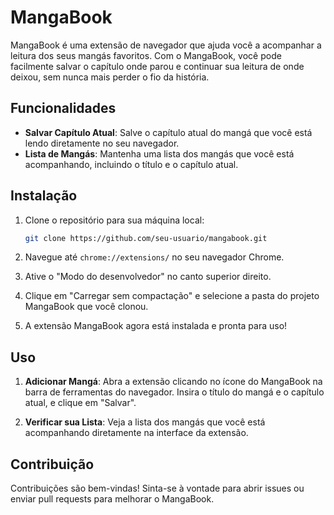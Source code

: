 # MangaBook

MangaBook é uma extensão de navegador que ajuda você a acompanhar a leitura dos seus mangás favoritos. Com o MangaBook, você pode facilmente salvar o capítulo onde parou e continuar sua leitura de onde deixou, sem nunca mais perder o fio da história.

## Funcionalidades

- **Salvar Capítulo Atual**: Salve o capítulo atual do mangá que você está lendo diretamente no seu navegador.
- **Lista de Mangás**: Mantenha uma lista dos mangás que você está acompanhando, incluindo o título e o capítulo atual.

## Instalação

1. Clone o repositório para sua máquina local:

    ```bash
    git clone https://github.com/seu-usuario/mangabook.git
    ```

2. Navegue até `chrome://extensions/` no seu navegador Chrome.

3. Ative o "Modo do desenvolvedor" no canto superior direito.

4. Clique em "Carregar sem compactação" e selecione a pasta do projeto MangaBook que você clonou.

5. A extensão MangaBook agora está instalada e pronta para uso!

## Uso

1. **Adicionar Mangá**: Abra a extensão clicando no ícone do MangaBook na barra de ferramentas do navegador. Insira o título do mangá e o capítulo atual, e clique em "Salvar".

2. **Verificar sua Lista**: Veja a lista dos mangás que você está acompanhando diretamente na interface da extensão.

## Contribuição

Contribuições são bem-vindas! Sinta-se à vontade para abrir issues ou enviar pull requests para melhorar o MangaBook.


